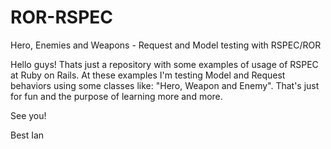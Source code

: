 # ROR-RSPEC
Hero, Enemies and Weapons - Request and Model testing with RSPEC/ROR

Hello guys! Thats just a repository with some examples of usage of RSPEC at Ruby on Rails.
At these examples I'm testing Model and Request behaviors using some classes like: "Hero, Weapon and Enemy".
That's just for fun and the purpose of learning more and more.

See you!

Best
Ian
